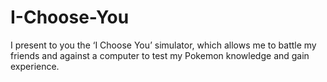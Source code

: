 # I-Choose-You
I present to you the ‘I Choose You’ simulator, which allows me to battle my friends and against a computer to test my Pokemon knowledge and gain experience.
